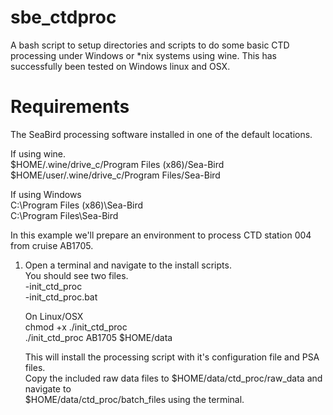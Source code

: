 # sbe_ctdproc
A bash script to setup directories and scripts to do some basic CTD processing under Windows or *nix systems using wine.
This has successfully been tested on Windows linux and OSX.

Requirements
============

The SeaBird processing software installed in one of the default locations.<br>

If using wine.<br>
$HOME/.wine/drive_c/Program Files (x86)/Sea-Bird<br>
$HOME/user/.wine/drive_c/Program Files/Sea-Bird<br>

If using Windows<br>
C:\Program Files (x86)\Sea-Bird<br>
C:\Program Files\Sea-Bird<br>

In this example we'll prepare an environment to process CTD station 004 from cruise AB1705.<br>

1) Open a terminal and navigate to the install scripts.<br>
   You should see two files.<br>
   -init_ctd_proc<br>
   -init_ctd_proc.bat<br>
   
   On Linux/OSX<br>
   chmod +x ./init_ctd_proc<br>
   ./init_ctd_proc AB1705 $HOME/data<br>
   
   This will install the processing script with it's configuration file and PSA files.<br>
   Copy the included raw data files to $HOME/data/ctd_proc/raw_data and navigate to <br>
   $HOME/data/ctd_proc/batch_files using the terminal.<br>

